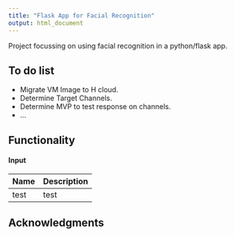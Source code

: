 ```yaml
---
title: "Flask App for Facial Recognition"
output: html_document
---
```


Project focussing on using facial recognition in a python/flask app.


## To do list

* Migrate VM Image to H cloud.
* Determine Target Channels.
* Determine MVP to test response on channels.
* ...



## Functionality



#### Input

Name | Description
------------------ | -------------------------------------------------
test | test


## Acknowledgments


